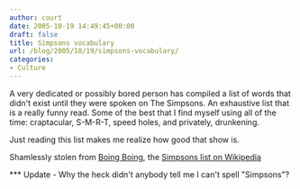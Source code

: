 ```yaml
---
author: court
date: 2005-10-19 14:49:45+00:00
draft: false
title: Simpsons vocabulary
url: /blog/2005/10/19/simpsons-vocabulary/
categories:
- Culture
---
```


A very dedicated or possibly bored person has compiled a list of words that didn't exist until they were spoken on The Simpsons.  An exhaustive list that is a really funny read.  Some of the best that I find myself using all of the time: craptacular, S-M-R-T, speed holes, and privately, drunkening.

Just reading this list makes me realize how good that show is.  

Shamlessly stolen from [Boing Boing](http://boingboing.net/), the [Simpsons list on Wikipedia](http://en.wikipedia.org/wiki/Made-up_words_in_The_Simpsons)

*** Update - Why the heck didn't anybody tell me I can't spell "Simpsons"?
